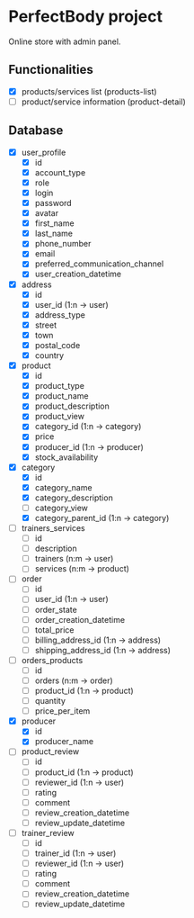 # PerfectBody project

Online store with admin panel.

## Functionalities

- [x] products/services list (products-list)
- [ ] product/service information (product-detail)

## Database

- [x] user_profile
  - [x] id
  - [x] account_type
  - [x] role
  - [x] login
  - [x] password
  - [x] avatar
  - [x] first_name
  - [x] last_name
  - [x] phone_number
  - [x] email
  - [x] preferred_communication_channel
  - [x] user_creation_datetime
- [x] address
  - [x] id
  - [x] user_id (1:n -> user)
  - [x] address_type
  - [x] street
  - [x] town
  - [x] postal_code
  - [x] country
- [x] product
  - [x] id
  - [x] product_type
  - [x] product_name
  - [x] product_description
  - [x] product_view
  - [x] category_id (1:n -> category)
  - [x] price
  - [x] producer_id (1:n -> producer)
  - [x] stock_availability
- [x] category
  - [x] id
  - [x] category_name
  - [x] category_description
  - [ ] category_view
  - [x] category_parent_id (1:n -> category)
- [ ] trainers_services
  - [ ] id
  - [ ] description
  - [ ] trainers (n:m -> user)
  - [ ] services (n:m -> product)
- [ ] order
  - [ ] id
  - [ ] user_id (1:n -> user)
  - [ ] order_state
  - [ ] order_creation_datetime
  - [ ] total_price
  - [ ] billing_address_id (1:n -> address)
  - [ ] shipping_address_id (1:n -> address)
- [ ] orders_products
  - [ ] id
  - [ ] orders (n:m -> order)
  - [ ] product_id (1:n -> product)
  - [ ] quantity
  - [ ] price_per_item
- [x] producer
  - [x] id
  - [x] producer_name
- [ ] product_review
  - [ ] id
  - [ ] product_id (1:n -> product)
  - [ ] reviewer_id (1:n -> user)
  - [ ] rating
  - [ ] comment
  - [ ] review_creation_datetime
  - [ ] review_update_datetime
- [ ] trainer_review
  - [ ] id
  - [ ] trainer_id (1:n -> user)
  - [ ] reviewer_id (1:n -> user)
  - [ ] rating
  - [ ] comment
  - [ ] review_creation_datetime
  - [ ] review_update_datetime